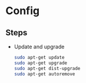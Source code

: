 # Config

## Steps

- Update and upgrade

    ```bash
    sudo apt-get update
    sudo apt-get upgrade
    sudo apt-get dist-upgrade
    sudo apt-get autoremove
    ```

